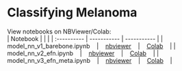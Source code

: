 # Classifying Melanoma

View notebooks on NBViewer/Colab:  
| Notebook      |  |  |
| :---------- | ----------- | ----------- |
| model_nn_v1_barebone.ipynb &nbsp;&nbsp; | &nbsp;&nbsp; [nbviewer](https://nbviewer.jupyter.org/github/yintrigue/portfolio-ds/blob/master/ml_melanoma/src/model_nn_v1_barebone.ipynb) &nbsp;&nbsp; | &nbsp;&nbsp; [Colab](https://colab.research.google.com/github/yintrigue/portfolio-ds/blob/master/ml_melanoma/src/model_nn_v1_barebone.ipynb) &nbsp;&nbsp; |
| model_nn_v2_efn.ipynb &nbsp;&nbsp; | &nbsp;&nbsp; [nbviewer](https://nbviewer.jupyter.org/github/yintrigue/portfolio-ds/blob/master/ml_melanoma/src/model_nn_v2_efn.ipynb) &nbsp;&nbsp; | &nbsp;&nbsp; [Colab](https://colab.research.google.com/github/yintrigue/portfolio-ds/blob/master/ml_melanoma/src/model_nn_v2_efn.ipynb) &nbsp;&nbsp; |
| model_nn_v3_efn_meta.ipynb &nbsp;&nbsp; | &nbsp;&nbsp; [nbviewer](https://nbviewer.jupyter.org/github/yintrigue/portfolio-ds/blob/master/ml_melanoma/src/model_nn_v3_efn_meta.ipynb) &nbsp;&nbsp; | &nbsp;&nbsp; [Colab](https://colab.research.google.com/github/yintrigue/portfolio-ds/blob/master/ml_melanoma/src/model_nn_v3_efn_meta.ipynb) &nbsp;&nbsp; |
